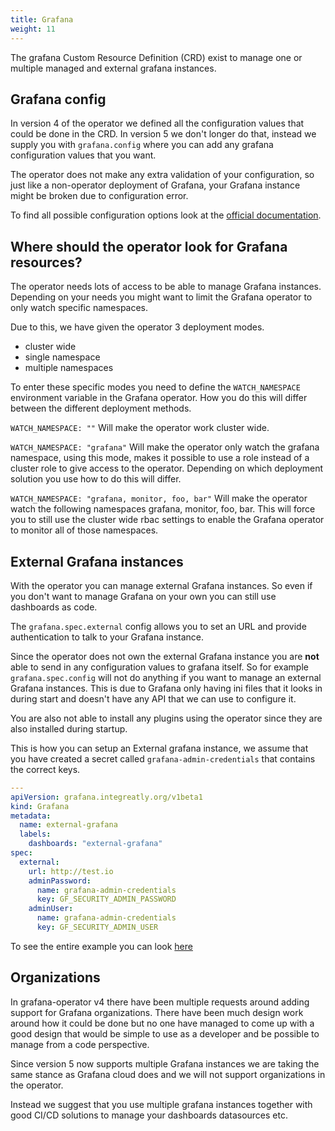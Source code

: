 ```yaml
---
title: Grafana
weight: 11
---
```


The grafana Custom Resource Definition (CRD) exist to manage one or multiple managed and external grafana instances.

## Grafana config

In version 4 of the operator we defined all the configuration values that could be done in the CRD.
In version 5 we don't longer do that, instead we supply you with `grafana.config` where you can add any
grafana configuration values that you want.

The operator does not make any extra validation of your configuration, so just like a non-operator deployment of Grafana, your Grafana instance might be broken due to configuration error.

To find all possible configuration options look at the [official documentation](https://grafana.com/docs/grafana/latest/setup-grafana/configure-grafana/).

## Where should the operator look for Grafana resources?

The operator needs lots of access to be able to manage Grafana instances.
Depending on your needs you might want to limit the Grafana operator to only watch specific namespaces.

Due to this, we have given the operator 3 deployment modes.

- cluster wide
- single namespace
- multiple namespaces

To enter these specific modes you need to define the `WATCH_NAMESPACE` environment variable in the Grafana operator.
How you do this will differ between the different deployment methods.

`WATCH_NAMESPACE: ""`
Will make the operator work cluster wide.

`WATCH_NAMESPACE: "grafana"`
Will make the operator only watch the grafana namespace, using this mode, makes it possible to use a role instead of a cluster role to give access to the operator.
Depending on which deployment solution you use how to do this will differ.

`WATCH_NAMESPACE: "grafana, monitor, foo, bar"`
Will make the operator watch the following namespaces grafana, monitor, foo, bar. This will force you to still use the cluster wide rbac settings to enable the Grafana operator to monitor all of those namespaces.

## External Grafana instances

With the operator you can manage external Grafana instances.
So even if you don't want to manage Grafana on your own you can still use dashboards as code.

The `grafana.spec.external` config allows you to set an URL and provide authentication to talk to your Grafana instance.

Since the operator does not own the external Grafana instance you are **not** able to send in any configuration values to grafana itself. So for example `grafana.spec.config` will not do anything if you want to manage an external Grafana instances.
This is due to Grafana only having ini files that it looks in during start and doesn't have any API that we can use to configure it.

You are also not able to install any plugins using the operator since they are also installed during startup.

This is how you can setup an External grafana instance, we assume that you have created a secret called `grafana-admin-credentials` that contains the correct keys.

```yaml
---
apiVersion: grafana.integreatly.org/v1beta1
kind: Grafana
metadata:
  name: external-grafana
  labels:
    dashboards: "external-grafana"
spec:
  external:
    url: http://test.io
    adminPassword:
      name: grafana-admin-credentials
      key: GF_SECURITY_ADMIN_PASSWORD
    adminUser:
      name: grafana-admin-credentials
      key: GF_SECURITY_ADMIN_USER
```

To see the entire example you can look [here](../examples/external_grafana/readme)

## Organizations

In grafana-operator v4 there have been multiple requests around adding support for Grafana organizations.
There have been much design work around how it could be done but no one have managed to come up with a good design that would be simple to use as a developer and be possible to manage from a code perspective.

Since version 5 now supports multiple Grafana instances we are taking the same stance as Grafana cloud does and we will not support organizations in the operator.

Instead we suggest that you use multiple grafana instances together with good CI/CD solutions to manage your dashboards datasources etc.
